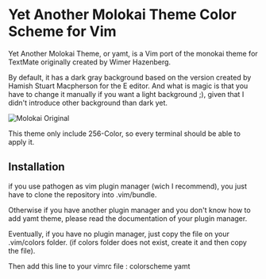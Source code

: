 # Yet Another Molokai Theme Color Scheme for Vim

Yet Another Molokai Theme, or yamt,  is a Vim port of the monokai theme for TextMate originally created by Wimer Hazenberg.

By default, it has a dark gray background based on the version created by Hamish Stuart Macpherson for the E editor.
And what is magic is that you have to change it manually if you want a light background ;), given that I didn't introduce 
other background than dark yet.

![Molokai Original](http://www.winterdom.com/weblog/content/binary/WindowsLiveWriter/MolokaiforVim_8602/molokai_original_small_3.png)

This theme only include 256-Color, so every terminal should be able to apply it.

## Installation

if you use pathogen as vim plugin manager (wich I recommend), you just have to clone the repository into .vim/bundle.

Otherwise if you have another plugin manager and you don't know how to add yamt theme, please read the documentation of your plugin
manager.

Eventually, if you have no plugin manager, just copy the file on your .vim/colors folder.
(if colors folder does not exist, create it and then copy the file).

Then add this line to your vimrc file : colorscheme yamt
